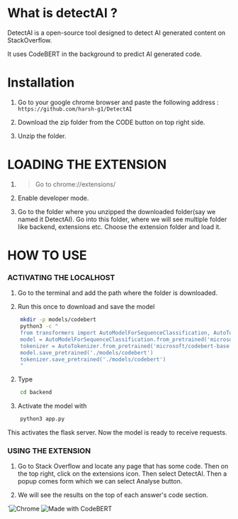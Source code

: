 # What is detectAI ? 

DetectAI is a open-source tool designed to detect AI generated content on StackOverflow.

It uses CodeBERT in the background to predict AI generated code. 

# Installation

1. Go to your google chrome browser and paste the following address :  ```https://github.com/harsh-g1/DetectAI```

2. Download the zip folder from the CODE button on top right side.

3. Unzip the folder.


# LOADING THE EXTENSION

1. >Go to chrome://extensions/

2. Enable developer mode.

3. Go to the folder where you unzipped the downloaded folder(say we named it DetectAI). Go into this folder, where we will see multiple folder like backend, extensions etc. Choose the extension folder and load it.

# HOW TO USE 

### ACTIVATING THE LOCALHOST

1. Go to the terminal and add the path where the folder is downloaded. 

2. Run this once to download and save the model
```bash
    mkdir -p models/codebert
    python3 -c "
    from transformers import AutoModelForSequenceClassification, AutoTokenizer
    model = AutoModelForSequenceClassification.from_pretrained('microsoft/codebert-base')
    tokenizer = AutoTokenizer.from_pretrained('microsoft/codebert-base')
    model.save_pretrained('./models/codebert')
    tokenizer.save_pretrained('./models/codebert')
    "
```

2. Type 
```bash
    cd backend
```

3. Activate the model with 
```bash
    python3 app.py
```
   This activates the flask server. Now the model is ready to receive requests.


### USING THE EXTENSION

1. Go to Stack Overflow and locate any page that has some code. Then on the top right, click on the extensions icon. Then select DetectAI. Then a popup comes form which we can select Analyse button.

2. We will see the results on the top of each answer's code section.


̌
![Chrome](https://img.shields.io/badge/browser-Chrome-blue)
![Made with CodeBERT](https://img.shields.io/badge/model-CodeBERT-orange)
